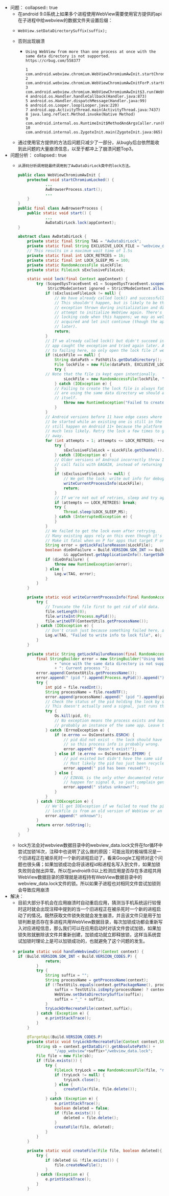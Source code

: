 - 问题：
  collapsed:: true
	- 在android 9.0系统上如果多个进程使用WebView需要使用官方提供的api在子进程中给webview的数据文件夹设置后缀：
	- ```
	  WebView.setDataDirectorySuffix(suffix);
	  ```
	- 否则出现崩溃
		- ```
		  Using WebView from more than one process at once with the same data directory is not supported. https://crbug.com/558377
		  
		  1 com.android.webview.chromium.WebViewChromiumAwInit.startChromiumLocked(WebViewChromiumAwInit.java:63)
		  2 com.android.webview.chromium.WebViewChromiumAwInitForP.startChromiumLocked(WebViewChromiumAwInitForP.java:3)
		  3 com.android.webview.chromium.WebViewChromiumAwInit$3.run(WebViewChromiumAwInit.java:3)
		  4 android.os.Handler.handleCallback(Handler.java:873)
		  5 android.os.Handler.dispatchMessage(Handler.java:99)
		  6 android.os.Looper.loop(Looper.java:220)
		  7 android.app.ActivityThread.main(ActivityThread.java:7437)
		  8 java.lang.reflect.Method.invoke(Native Method)
		  9 com.android.internal.os.RuntimeInit$MethodAndArgsCaller.run(RuntimeInit.java:500)
		  10 com.android.internal.os.ZygoteInit.main(ZygoteInit.java:865)
		  ```
	- 通过使用官方提供的方法后问题只减少了一部分，从bugly后台依然能收到此问题的大量崩溃信息，以至于都冲上了崩溃问题Top3。
- 问题分析：
  collapsed:: true
	- ```java
	  从源码分析调用链最终调用到了AwDataDirLock类中的lock方法。
	  
	  public class WebViewChromiumAwInit {
	      protected void startChromiumLocked() {
	              ...
	              AwBrowserProcess.start();
	              ... 
	      }
	  }
	  public final class AwBrowserProcess {
	      public static void start() {
	              ...
	              AwDataDirLock.lock(appContext);
	  }
	  
	  abstract class AwDataDirLock {
	      private static final String TAG = "AwDataDirLock";
	      private static final String EXCLUSIVE_LOCK_FILE = "webview_data.lock";
	      // This results in a maximum wait time of 1.5s
	      private static final int LOCK_RETRIES = 16;
	      private static final int LOCK_SLEEP_MS = 100;
	      private static RandomAccessFile sLockFile;
	      private static FileLock sExclusiveFileLock;
	  
	      static void lock(final Context appContext) {
	          try (ScopedSysTraceEvent e1 = ScopedSysTraceEvent.scoped("AwDataDirLock.lock");
	               StrictModeContext ignored = StrictModeContext.allowDiskWrites()) {
	              if (sExclusiveFileLock != null) {
	                  // We have already called lock() and successfully acquired the lock in this process.
	                  // This shouldn't happen, but is likely to be the result of an app catching an
	                  // exception thrown during initialization and discarding it, causing us to later
	                  // attempt to initialize WebView again. There's no real advantage to failing the
	                  // locking code when this happens; we may as well count this as the lock being
	                  // acquired and let init continue (though the app may experience other problems
	                  // later).
	                  return;
	              }
	              // If we already called lock() but didn't succeed in getting the lock, it's possible the
	              // app caught the exception and tried again later. As above, there's no real advantage
	              // to failing here, so only open the lock file if we didn't already open it before.
	              if (sLockFile == null) {
	                  String dataPath = PathUtils.getDataDirectory();
	                  File lockFile = new File(dataPath, EXCLUSIVE_LOCK_FILE);
	                  try {
	              // Note that the file is kept open intentionally.
	                      sLockFile = new RandomAccessFile(lockFile, "rw");
	                  } catch (IOException e) {
	                  // Failing to create the lock file is always fatal; even if multiple processes
	                  // are using the same data directory we should always be able to access the file
	                  // itself.
	                      throw new RuntimeException("Failed to create lock file " + lockFile, e);
	                  }
	              }
	              // Android versions before 11 have edge cases where a new instance of an app process can
	              // be started while an existing one is still in the process of being killed. This can
	              // still happen on Android 11+ because the platform has a timeout for waiting, but it's
	              // much less likely. Retry the lock a few times to give the old process time to fully go
	              // away.
	              for (int attempts = 1; attempts <= LOCK_RETRIES; ++attempts) {
	                  try {
	                      sExclusiveFileLock = sLockFile.getChannel().tryLock();
	                  } catch (IOException e) {
	                  // Older versions of Android incorrectly throw IOException when the flock()
	                  // call fails with EAGAIN, instead of returning null. Just ignore it.
	                  }
	                  if (sExclusiveFileLock != null) {
	                      // We got the lock; write out info for debugging.
	                      writeCurrentProcessInfo(sLockFile);
	                      return;
	                  }
	                  // If we're not out of retries, sleep and try again.
	                  if (attempts == LOCK_RETRIES) break;
	                  try {
	                      Thread.sleep(LOCK_SLEEP_MS);
	                  } catch (InterruptedException e) {
	                  }
	              }
	              // We failed to get the lock even after retrying.
	              // Many existing apps rely on this even though it's known to be unsafe.
	              // Make it fatal when on P for apps that target P or higher
	              String error = getLockFailureReason(sLockFile);
	              boolean dieOnFailure = Build.VERSION.SDK_INT >= Build.VERSION_CODES.P
	                      && appContext.getApplicationInfo().targetSdkVersion >= Build.VERSION_CODES.P;
	              if (dieOnFailure) {
	                  throw new RuntimeException(error);
	              } else {
	                  Log.w(TAG, error);
	              }
	          }
	      }
	  
	      private static void writeCurrentProcessInfo(final RandomAccessFile file) {
	          try {
	              // Truncate the file first to get rid of old data.
	              file.setLength(0);
	              file.writeInt(Process.myPid());
	              file.writeUTF(ContextUtils.getProcessName());
	          } catch (IOException e) {
	              // Don't crash just because something failed here, as it's only for debugging.
	              Log.w(TAG, "Failed to write info to lock file", e);
	          }
	      }
	  
	      private static String getLockFailureReason(final RandomAccessFile file) {
	          final StringBuilder error = new StringBuilder("Using WebView from more than one process at "
	                  + "once with the same data directory is not supported. https://crbug.com/558377 "
	                  + ": Current process ");
	          error.append(ContextUtils.getProcessName());
	          error.append(" (pid ").append(Process.myPid()).append("), lock owner ");
	          try {
	              int pid = file.readInt();
	              String processName = file.readUTF();
	              error.append(processName).append(" (pid ").append(pid).append(")");
	              // Check the status of the pid holding the lock by sending it a null signal.
	              // This doesn't actually send a signal, just runs the kernel access checks.
	              try {
	                  Os.kill(pid, 0);
	                  // No exception means the process exists and has the same uid as us, so is
	                  // probably an instance of the same app. Leave the message alone.
	              } catch (ErrnoException e) {
	                  if (e.errno == OsConstants.ESRCH) {
	                      // pid did not exist - the lock should have been released by the kernel,
	                      // so this process info is probably wrong.
	                      error.append(" doesn't exist!");
	                  } else if (e.errno == OsConstants.EPERM) {
	                      // pid existed but didn't have the same uid as us.
	                      // Most likely the pid has just been recycled for a new process
	                      error.append(" pid has been reused!");
	                  } else {
	                      // EINVAL is the only other documented return value for kill(2) and should never
	                      // happen for signal 0, so just complain generally.
	                      error.append(" status unknown!");
	                  }
	              }
	          } catch (IOException e) {
	              // We'll get IOException if we failed to read the pid and process name; e.g. if the
	              // lockfile is from an old version of WebView or an IO error occurred somewhere.
	              error.append(" unknown");
	          }
	          return error.toString();
	      }
	  }
	  ```
	- lock方法会对webview数据目录中的webview_data.lock文件在for循环中尝试加锁16次，注释中也说明了这么做的原因：可能出现的极端情况是一个旧进程正在被杀死时一个新的进程启动了，看来Google工程师对这个问题也很头痛；如果加锁成功会将该进程id和进程名写入到文件，如果加锁失败则会抛出异常。所以在android9.0以上检测应用是否存在多进程共用WebView数据目录的原理就是进程持有WebView数据目录中的webview_data.lock文件的锁。所以如果子进程也对相同文件尝试加锁则会导致应用崩溃
- 解决：
	- 目前大部分手机会在应用崩溃时自动重启应用，猜测当手机系统运行较慢时这时就会出现注释中提到的当一个旧进程正在被杀死时一个新的进程启动了的情况。既然获取文件锁失败就会发生崩溃，并且该文件只是用于加锁判断是否存在多进程共用WebView数据目录，每次加锁成功都会重新写入对应进程信息，那么我们可以在应用启动时对该文件尝试加锁，如果加锁失败就删除该文件并重新创建，加锁成功就立即释放锁，这样当系统尝试加锁时理论上是可以加锁成功的，也就避免了这个问题的发生。
	- ```java
	  private static void handleWebviewDir(Context context) {
	  if (Build.VERSION.SDK_INT < Build.VERSION_CODES.P) {
	              return;
	          }
	          try {
	              String suffix = "";
	              String processName = getProcessName(context);
	              if (!TextUtils.equals(context.getPackageName(), processName)) {//判断不等于默认进程名称
	                  suffix = TextUtils.isEmpty(processName) ? context.getPackageName() : processName;
	                  WebView.setDataDirectorySuffix(suffix);
	                  suffix = "_" + suffix;
	              }
	              tryLockOrRecreateFile(context,suffix);
	          } catch (Exception e) {
	              e.printStackTrace();
	          }
	      }
	  
	      @TargetApi(Build.VERSION_CODES.P)
	      private static void tryLockOrRecreateFile(Context context,String suffix) {
	          String sb = context.getDataDir().getAbsolutePath() +
	                  "/app_webview"+suffix+"/webview_data.lock";
	          File file = new File(sb);
	          if (file.exists()) {
	              try {
	                  FileLock tryLock = new RandomAccessFile(file, "rw").getChannel().tryLock();
	                  if (tryLock != null) {
	                      tryLock.close();
	                  } else {
	                      createFile(file, file.delete());
	                  }
	              } catch (Exception e) {
	                  e.printStackTrace();
	                  boolean deleted = false;
	                  if (file.exists()) {
	                      deleted = file.delete();
	                  }
	                  createFile(file, deleted);
	              }
	          }
	      }
	  
	      private static void createFile(File file, boolean deleted){
	          try {
	              if (deleted && !file.exists()) {
	                  file.createNewFile();
	              }
	          } catch (Exception e) {
	              e.printStackTrace();
	          }
	      }
	  ```